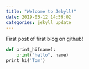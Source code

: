 ```yaml
---
title: "Welcome to Jekyll!"
date: 2019-05-12 14:59:02
categories: jekyll update
---
```

First post of first blog on github!

```python
def print_hi(name):
	print("hello", name)
print_hi('Tom')
```
